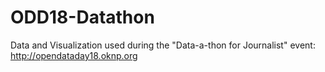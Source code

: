 # ODD18-Datathon
Data and Visualization used during the "Data-a-thon for Journalist" event: http://opendataday18.oknp.org
